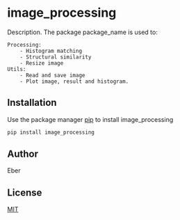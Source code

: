 # image_processing

Description. 
The package package_name is used to:
	
	Processing:
		- Histogram matching 
		- Structural similarity
		- Resize image
	Utils:
		- Read and save image
		- Plot image, result and histogram.


## Installation

Use the package manager [pip](https://pip.pypa.io/en/stable/) to install image_processing

```bash
pip install image_processing
```

## Author
Eber

## License
[MIT](https://choosealicense.com/licenses/mit/)
